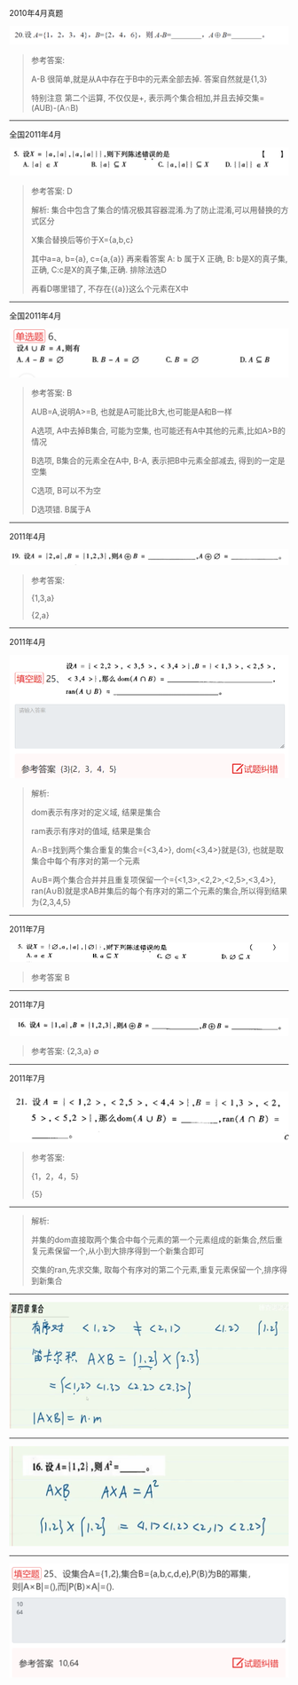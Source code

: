 2010年4月真题

![1712213807365](../../images/1712213807365.png)

> 参考答案: 
>
> A-B 很简单,就是从A中存在于B中的元素全部去掉. 答案自然就是{1,3}
>
> 特别注意 第二个运算, 不仅仅是+, 表示两个集合相加,并且去掉交集= (AUB)-(A∩B)

---

全国2011年4月

![image-20240404165251816](../../images/image-20240404165251816.png)

> 参考答案: D
>
> 解析: 集合中包含了集合的情况极其容器混淆.为了防止混淆,可以用替换的方式区分
>
> X集合替换后等价于X={a,b,c}
>
> 其中a=a, b={a}, c={a,{a}} 
> 再来看答案 A: b 属于X  正确,    B: b是X的真子集, 正确, C:c是X的真子集,正确.  排除法选D
>
> 再看D哪里错了, 不存在{{a}}这么个元素在X中

---

全国2011年4月

![image-20240404192903000](../../images/image-20240404192903000.png)

>参考答案: B 
>
>AUB=A,说明A>=B, 也就是A可能比B大,也可能是A和B一样
>
>A选项, A中去掉B集合, 可能为空集, 也可能还有A中其他的元素,比如A>B的情况
>
>B选项, B集合的元素全在A中, B-A, 表示把B中元素全部减去, 得到的一定是空集
>
>C选项, B可以不为空
>
>D选项错. B属于A

---

2011年4月

![image-20240404171356842](../../images/image-20240404171356842.png)

> 参考答案:
>
> {1,3,a}
>
> {2,a}

---



2011年4月

![image-20240404172254190](../../images/image-20240404172254190.png)

>  解析: 
>
>  dom表示有序对的定义域, 结果是集合
>
>  ram表示有序对的值域, 结果是集合
>
>  A∩B=找到两个集合重复的集合={<3,4>},  dom{<3,4>}就是{3}, 也就是取集合中每个有序对的第一个元素
>
>  A∪B=两个集合合并并且重复项保留一个={<1,3>,<2,2>,<2,5>,<3,4>}, ran(A∪B)就是求AB并集后的每个有序对的第二个元素的集合,所以得到结果为{2,3,4,5}

---

2011年7月

![image-20240404193528189](../../images/image-20240404193528189.png)

> 参考答案 B

---

2011年7月

![image-20240404194711731](../../images/image-20240404194711731.png)

> 参考答案: 
> {2,3,a}
> ∅

---

2011年7月

![image-20240404195331184](../../images/image-20240404195331184.png)

> 参考答案: 
>
> {1，2，4，5}
>
> {5}

---

> 解析:
>
> 并集的dom直接取两个集合中每个元素的第一个元素组成的新集合,然后重复元素保留一个,从小到大排序得到一个新集合即可
>
> 交集的ran,先求交集, 取每个有序对的第二个元素,重复元素保留一个,排序得到新集合

---

![image-20240405103226445](../../images/image-20240405103226445.png)

---

![image-20240405103428024](../../images/image-20240405103428024.png)

---


> 



![image-20240406195326847](../../images/image-20240406195326847.png)
